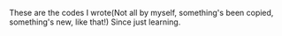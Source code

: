 These are the codes I wrote(Not all by myself, something's been copied, something's new, like that!) Since just learning.
